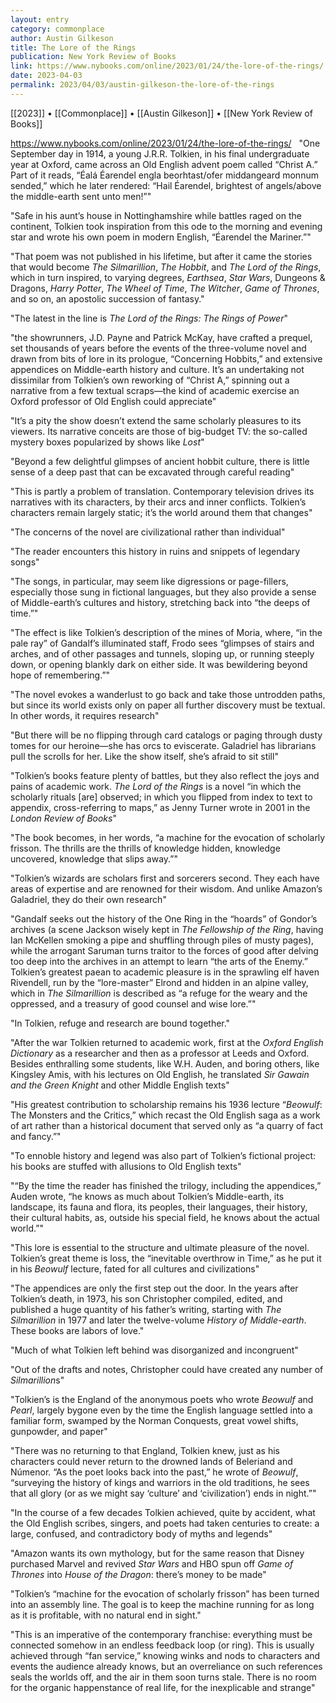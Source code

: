```yaml
---
layout: entry
category: commonplace
author: Austin Gilkeson
title: The Lore of the Rings
publication: New York Review of Books
link: https://www.nybooks.com/online/2023/01/24/the-lore-of-the-rings/
date: 2023-04-03
permalink: 2023/04/03/austin-gilkeson-the-lore-of-the-rings
---
```


[[2023]] • [[Commonplace]] • [[Austin Gilkeson]] • [[New York Review of Books]]

https://www.nybooks.com/online/2023/01/24/the-lore-of-the-rings/
 
"One September day in 1914, a young J.R.R. Tolkien, in his final undergraduate year at Oxford, came across an Old English advent poem called “Christ A.” Part of it reads, “Éalá Éarendel engla beorhtast/ofer middangeard monnum sended,” which he later rendered: “Hail Éarendel, brightest of angels/above the middle-earth sent unto men!”"

"Safe in his aunt’s house in Nottinghamshire while battles raged on the continent, Tolkien took inspiration from this ode to the morning and evening star and wrote his own poem in modern English, “Éarendel the Mariner.”"

"That poem was not published in his lifetime, but after it came the stories that would become *The Silmarillion*, *The Hobbit*, and *The Lord of the Rings*, which in turn inspired, to varying degrees, *Earthsea*, *Star Wars*, Dungeons & Dragons, *Harry Potter*, *The Wheel of Time*, *The Witcher*, *Game of Thrones*, and so on, an apostolic succession of fantasy."

"The latest in the line is *The Lord of the Rings: The Rings of Power*"

"the showrunners, J.D. Payne and Patrick McKay, have crafted a prequel, set thousands of years before the events of the three-volume novel and drawn from bits of lore in its prologue, “Concerning Hobbits,” and extensive appendices on Middle-earth history and culture. It’s an undertaking not dissimilar from Tolkien’s own reworking of “Christ A,” spinning out a narrative from a few textual scraps—the kind of academic exercise an Oxford professor of Old English could appreciate"

"It’s a pity the show doesn’t extend the same scholarly pleasures to its viewers. Its narrative conceits are those of big-budget TV: the so-called mystery boxes popularized by shows like *Lost*"

"Beyond a few delightful glimpses of ancient hobbit culture, there is little sense of a deep past that can be excavated through careful reading"

"This is partly a problem of translation. Contemporary television drives its narratives with its characters, by their arcs and inner conflicts. Tolkien’s characters remain largely static; it’s the world around them that changes"

"The concerns of the novel are civilizational rather than individual"

"The reader encounters this history in ruins and snippets of legendary songs"

"The songs, in particular, may seem like digressions or page-fillers, especially those sung in fictional languages, but they also provide a sense of Middle-earth’s cultures and history, stretching back into “the deeps of time.”"

"The effect is like Tolkien’s description of the mines of Moria, where, “in the pale ray” of Gandalf’s illuminated staff, Frodo sees “glimpses of stairs and arches, and of other passages and tunnels, sloping up, or running steeply down, or opening blankly dark on either side. It was bewildering beyond hope of remembering.”"

"The novel evokes a wanderlust to go back and take those untrodden paths, but since its world exists only on paper all further discovery must be textual. In other words, it requires research"

"But there will be no flipping through card catalogs or paging through dusty tomes for our heroine—she has orcs to eviscerate. Galadriel has librarians pull the scrolls for her. Like the show itself, she’s afraid to sit still"

"Tolkien’s books feature plenty of battles, but they also reflect the joys and pains of academic work. *The Lord of the Rings* is a novel “in which the scholarly rituals [are] observed; in which you flipped from index to text to appendix, cross-referring to maps,” as Jenny Turner wrote in 2001 in the *London Review of Books*"

"The book becomes, in her words, “a machine for the evocation of scholarly frisson. The thrills are the thrills of knowledge hidden, knowledge uncovered, knowledge that slips away.”"

"Tolkien’s wizards are scholars first and sorcerers second. They each have areas of expertise and are renowned for their wisdom. And unlike Amazon’s Galadriel, they do their own research"

"Gandalf seeks out the history of the One Ring in the “hoards” of Gondor’s archives (a scene Jackson wisely kept in *The Fellowship of the Ring*, having Ian McKellen smoking a pipe and shuffling through piles of musty pages), while the arrogant Saruman turns traitor to the forces of good after delving too deep into the archives in an attempt to learn “the arts of the Enemy.” Tolkien’s greatest paean to academic pleasure is in the sprawling elf haven Rivendell, run by the “lore-master” Elrond and hidden in an alpine valley, which in *The Silmarillion* is described as “a refuge for the weary and the oppressed, and a treasury of good counsel and wise lore.”"

"In Tolkien, refuge and research are bound together."

"After the war Tolkien returned to academic work, first at the *Oxford English Dictionary* as a researcher and then as a professor at Leeds and Oxford. Besides enthralling some students, like W.H. Auden, and boring others, like Kingsley Amis, with his lectures on Old English, he translated *Sir Gawain and the Green Knight* and other Middle English texts"

"His greatest contribution to scholarship remains his 1936 lecture “*Beowulf*: The Monsters and the Critics,” which recast the Old English saga as a work of art rather than a historical document that served only as “a quarry of fact and fancy.”"

"To ennoble history and legend was also part of Tolkien’s fictional project: his books are stuffed with allusions to Old English texts"

"“By the time the reader has finished the trilogy, including the appendices,” Auden wrote, “he knows as much about Tolkien’s Middle-earth, its landscape, its fauna and flora, its peoples, their languages, their history, their cultural habits, as, outside his special field, he knows about the actual world.”"

"This lore is essential to the structure and ultimate pleasure of the novel. Tolkien’s great theme is loss, the “inevitable overthrow in Time,” as he put it in his *Beowulf* lecture, fated for all cultures and civilizations"

"The appendices are only the first step out the door. In the years after Tolkien’s death, in 1973, his son Christopher compiled, edited, and published a huge quantity of his father’s writing, starting with *The Silmarillion* in 1977 and later the twelve-volume *History of Middle-earth*. These books are labors of love."

"Much of what Tolkien left behind was disorganized and incongruent"

"Out of the drafts and notes, Christopher could have created any number of *Silmarillion*s"

"Tolkien’s is the England of the anonymous poets who wrote *Beowulf* and *Pearl*, largely bygone even by the time the English language settled into a familiar form, swamped by the Norman Conquests, great vowel shifts, gunpowder, and paper"

"There was no returning to that England, Tolkien knew, just as his characters could never return to the drowned lands of Beleriand and Númenor. “As the poet looks back into the past,” he wrote of *Beowulf*, “surveying the history of kings and warriors in the old traditions, he sees that all glory (or as we might say ‘culture’ and ‘civilization’) ends in night.”"

"In the course of a few decades Tolkien achieved, quite by accident, what the Old English scribes, singers, and poets had taken centuries to create: a large, confused, and contradictory body of myths and legends"

"Amazon wants its own mythology, but for the same reason that Disney purchased Marvel and revived *Star Wars* and HBO spun off *Game of Thrones* into *House of the Dragon*: there’s money to be made"

"Tolkien’s “machine for the evocation of scholarly frisson” has been turned into an assembly line. The goal is to keep the machine running for as long as it is profitable, with no natural end in sight."

"This is an imperative of the contemporary franchise: everything must be connected somehow in an endless feedback loop (or ring). This is usually achieved through “fan service,” knowing winks and nods to characters and events the audience already knows, but an overreliance on such references seals the worlds off, and the air in them soon turns stale. There is no room for the organic happenstance of real life, for the inexplicable and strange"
